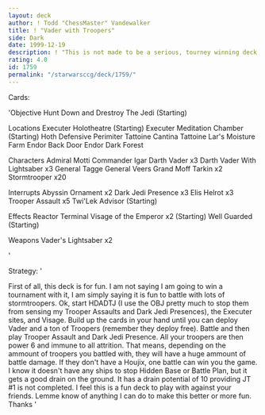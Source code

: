 ```yaml
---
layout: deck
author: ! Todd "ChessMaster" Vandewalker
title: ! "Vader with Troopers"
side: Dark
date: 1999-12-19
description: ! "This is not made to be a serious, tourney winning deck. It is meant to be fun with your friends. I realize it's not the best and has weaknesses, but it's fun to play and can win battles causing massive force loss."
rating: 4.0
id: 1759
permalink: "/starwarsccg/deck/1759/"
---
```

Cards: 

'Objective
Hunt Down and Drestroy The Jedi (Starting)

Locations
Executer Holotheatre (Starting)
Executer Meditation Chamber (Starting)
Hoth Defensive Perimiter
Tattoine Cantina
Tattoine Lar's Moisture Farm
Endor Back Door
Endor Dark Forest

Characters
Admiral Motti
Commander Igar
Darth Vader x3
Darth Vader With Lightsaber x3
General Tagge
General Veers
Grand Moff Tarkin x2
Stormtrooper x20

Interrupts
Abyssin Ornament x2
Dark Jedi Presence x3
Elis Helrot x3
Trooper Assault x5
Twi'Lek Advisor (Starting)

Effects
Reactor Terminal
Visage of the Emperor x2 (Starting)
Well Guarded (Starting)

Weapons
Vader's Lightsaber x2


'

Strategy: '

First of all, this deck is for fun. I am not saying I am going to win a tournament with it, I am simply saying it is fun to battle with lots of stormtroopers. Ok, start HDADTJ (I use the OBJ pretty much to stop them from sensing my Trooper Assaults and Dark Jedi Presences), the Executer sites, and Visage. Build up the cards in your hand until you can deploy Vader and a ton of Troopers (remember they deploy free). Battle and then play Trooper Assault and Dark Jedi Presence. All your troopers are then power 6 and immune to all attrition. That means, depending on the ammount of troopers you battled with, they will have a huge ammount of battle damage. If they don't have a Houjix, one battle can win you the game. I know it doesn't have any ships to stop Hidden Base or Battle Plan, but it gets a good drain on the ground. It has a drain potential of 10 providing JT #1 is not completed. I feel this is a fun deck to play with against your friends. Lemme know of anything I can do to make this better or more fun. Thanks '
